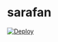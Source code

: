 # sarafan
<a href="https://heroku.com/deploy">
  <img src="https://www.herokucdn.com/deploy/button.svg" alt="Deploy">
</a>

